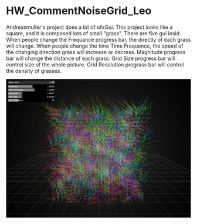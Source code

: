 # HW_CommentNoiseGrid_Leo

Andreasmuller's project does a lot of ofxGui. This project looks like a square, and it is composed lots of small "grass".
There are five gui insid. When people change the Frequance progress bar, the directly of each grass will change.
When people change the time Time Frequence, the speed of the changing direction grass will increase or decress.
Magnitude progress bar will change the distance of each grass.
Grid Size progress bar will control size of the whole picture.
Grid Resolution prograss bar will control the density of grasses.

![This is the screen shot of my project](https://github.com/Leo3600Liu/HW_CommentNoiseGrid_Leo/blob/master/assets/comment-noise-grid.png)
